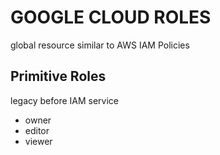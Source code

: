 # GOOGLE CLOUD ROLES
global resource
similar to AWS IAM Policies

## Primitive Roles
legacy before IAM service
- owner
- editor
- viewer
